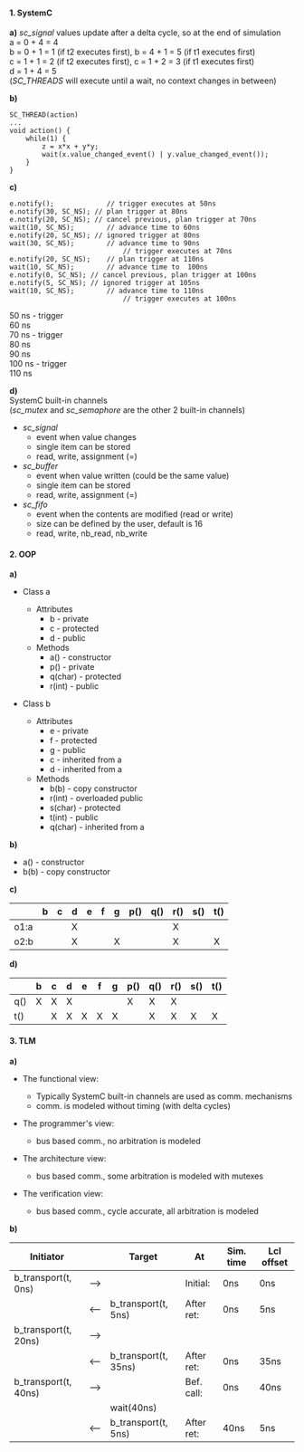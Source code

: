 #### 1. SystemC
**a)**
*sc\_signal* values update after a delta cycle, so at the end
of simulation  
a = 0 + 4 = 4  
b = 0 + 1 = 1 (if t2 executes first), b = 4 + 1 = 5 (if t1 executes first)  
c = 1 + 1 = 2 (if t2 executes first), c = 1 + 2 = 3 (if t1 executes first)  
d = 1 + 4 = 5  
(*SC\_THREADS* will execute until a wait, no context changes in between)

**b)**
```
SC_THREAD(action)
...
void action() {
	while(1) {
		z = x*x + y*y;
		wait(x.value_changed_event() | y.value_changed_event());
	}
}
```

**c)**
```
e.notify();				// trigger executes at 50ns
e.notify(30, SC_NS); // plan trigger at 80ns
e.notify(20, SC_NS); // cancel previous, plan trigger at 70ns
wait(10, SC_NS);		// advance time to 60ns
e.notify(20, SC_NS); // ignored trigger at 80ns
wait(30, SC_NS);		// advance time to 90ns
							// trigger executes at 70ns
e.notify(20, SC_NS);	// plan trigger at 110ns
wait(10, SC_NS);		// advance time to  100ns
e.notify(0, SC_NS);	// cancel previous, plan trigger at 100ns
e.notify(5, SC_NS);	// ignored trigger at 105ns
wait(10, SC_NS);		// advance time to 110ns
							// trigger executes at 100ns
```

50  ns - trigger  
60  ns  
70  ns - trigger  
80  ns  
90  ns  
100 ns - trigger  
110 ns

**d)**  
SystemC built-in channels  
(*sc\_mutex* and *sc\_semaphore* are the other 2 built-in channels)

- *sc\_signal*
	- event when value changes
	- single item can be stored
	- read, write, assignment (=)
- *sc\_buffer*  
	- event when value written (could be the same value)
	- single item can be stored
	- read, write, assignment (=)
- *sc\_fifo*  
	- event when the contents are modified (read or write)
	- size can be defined by the user, default is 16
	- read, write, nb\_read, nb\_write

#### 2. OOP
**a)**

- Class a
	- Attributes
		- b \- private
		- c \- protected
		- d \- public
	- Methods
		- a() \- constructor
		- p() \- private 
		- q(char) \- protected
		- r(int) \- public

- Class b
	- Attributes
		- e \- private
		- f \- protected
		- g \- public
		- c \- inherited from a
		- d \- inherited from a
	- Methods
		- b(b) \- copy constructor
		- r(int) \- overloaded public
		- s(char) \- protected
		- t(int) \- public
		- q(char) \- inherited from a

**b)**

- a() \- constructor
- b(b) \- copy constructor

**c)**

|      | b   | c   | d   | e   | f   | g   | p() | q() | r() | s() | t() |
| ---  | --- | --- | --- | --- | --- | --- | --- | --- | --- | --- | --- |
| o1:a |     |     | X   |     |     |     |     |     | X   |     |     |
| o2:b |     |     | X   |     |     | X   |     |     | X   |     | X   |

**d)**

|      | b   | c   | d   | e   | f   | g   | p() | q() | r() | s() | t() |
| ---  | --- | --- | --- | --- | --- | --- | --- | --- | --- | --- | --- |
| q()  | X   | X   | X   |     |     |     | X   | X   | X   |     |     |
| t()  |     | X   | X   | X   | X   | X   |     | X   | X   | X   | X   |


#### 3. TLM

**a)**
- The functional view:
	- Typically SystemC built-in channels are used as
	  comm. mechanisms
	- comm. is modeled without timing (with delta cycles)

- The programmer's view:
	- bus based comm., no arbitration is modeled

- The architecture view:
	- bus based comm., some arbitration is modeled with mutexes

- The verification view:
	- bus based comm., cycle accurate, all arbitration is modeled

**b)**  

| Initiator             |     | Target                | At         | Sim. time | Lcl offset |
| ---                   | --- | ---                   | ---        | ---       | ---        |
| b\_transport(t, 0ns)  | --> |                       | Initial:   | 0ns       | 0ns        |
|                       | <-- | b\_transport(t, 5ns)  | After ret: | 0ns       | 5ns        |
| b\_transport(t, 20ns) | --> |                       |            |           |            |
|                       | <-- | b\_transport(t, 35ns) | After ret: | 0ns       | 35ns       |
| b\_transport(t, 40ns) | --> |                       | Bef. call: | 0ns       | 40ns       |
|                       |     | wait(40ns)            |            |           |            |
|                       | <-- | b\_transport(t, 5ns)  | After ret: | 40ns      | 5ns        |


